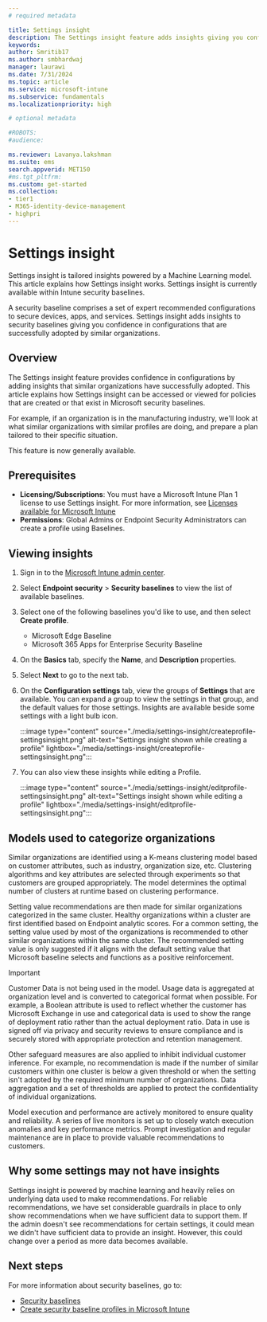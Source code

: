 ```yaml
---
# required metadata

title: Settings insight
description: The Settings insight feature adds insights giving you confidence in configurations that are successfully adopted by similar organizations.
keywords:
author: Smritib17
ms.author: smbhardwaj
manager: laurawi
ms.date: 7/31/2024
ms.topic: article
ms.service: microsoft-intune
ms.subservice: fundamentals
ms.localizationpriority: high

# optional metadata

#ROBOTS:
#audience:

ms.reviewer: Lavanya.lakshman
ms.suite: ems
search.appverid: MET150
#ms.tgt_pltfrm:
ms.custom: get-started
ms.collection:
- tier1
- M365-identity-device-management
- highpri
---
```


# Settings insight

Settings insight is tailored insights powered by a Machine Learning model. This article explains how Settings insight works. Settings insight is currently available within Intune security baselines.

A security baseline comprises a set of expert recommended configurations to secure devices, apps, and services. Settings insight adds insights to security baselines giving you confidence in configurations that are successfully adopted by similar organizations.

## Overview

The Settings insight feature provides confidence in configurations by adding insights that similar organizations have successfully adopted. This article explains how Settings insight can be accessed or viewed for policies that are created or that exist in Microsoft security baselines.

For example, if an organization is in the manufacturing industry, we'll look at what similar organizations with similar profiles are doing, and prepare a plan tailored to their specific situation.

This feature is now generally available.

## Prerequisites

- **Licensing/Subscriptions**: You must have a Microsoft Intune Plan 1 license to use Settings insight. For more information, see [Licenses available for Microsoft Intune](../fundamentals/licenses.md)
- **Permissions**: Global Admins or Endpoint Security Administrators can create a profile using Baselines.  

## Viewing insights

1. Sign in to the [Microsoft Intune admin center](https://go.microsoft.com/fwlink/?linkid=2109431).

2. Select **Endpoint security** > **Security baselines** to view the list of available baselines.

3. Select one of the following baselines you'd like to use, and then select **Create profile**.
    - Microsoft Edge Baseline
    - Microsoft 365 Apps for Enterprise Security Baseline

4. On the **Basics** tab, specify the **Name**, and **Description** properties.

5. Select **Next** to go to the next tab.

6. On the **Configuration settings** tab, view the groups of **Settings** that are available. You can expand a group to view the settings in that group, and the default values for those settings. Insights are available beside some settings with a light bulb icon.

    :::image type="content" source="./media/settings-insight/createprofile-settingsinsight.png" alt-text="Settings insight shown while creating a profile" lightbox="./media/settings-insight/createprofile-settingsinsight.png":::

7. You can also view these insights while editing a Profile.

    :::image type="content" source="./media/settings-insight/editprofile-settingsinsight.png" alt-text="Settings insight shown while editing a profile" lightbox="./media/settings-insight/editprofile-settingsinsight.png":::

## Models used to categorize organizations

Similar organizations are identified using a K-means clustering model based on customer attributes, such as industry, organization size, etc. Clustering algorithms and key attributes are selected through experiments so that customers are grouped appropriately. The model determines the optimal number of clusters at runtime based on clustering performance.

Setting value recommendations are then made for similar organizations categorized in the same cluster. Healthy organizations within a cluster are first identified based on Endpoint analytic scores. For a common setting, the setting value used by most of the organizations is recommended to other similar organizations within the same cluster. The recommended setting value is only suggested if it aligns with the default setting value that Microsoft baseline selects and functions as a positive reinforcement.

> [!IMPORTANT]
> Customer Data is not being used in the model. Usage data is aggregated at organization level and is converted to categorical format when possible.
> For example, a Boolean attribute is used to reflect whether the customer has Microsoft Exchange in use and categorical data is used to show the range of deployment ratio rather than the actual deployment ratio. Data in use is signed off via privacy and security reviews to ensure compliance and is securely stored with appropriate protection and retention management.

Other safeguard measures are also applied to inhibit individual customer inference. For example, no recommendation is made if the number of similar customers within one cluster is below a given threshold or when the setting isn't adopted by the required minimum number of organizations. Data aggregation and a set of thresholds are applied to protect the confidentiality of individual organizations.  

Model execution and performance are actively monitored to ensure quality and reliability. A series of live monitors is set up to closely watch execution anomalies and key performance metrics. Prompt investigation and regular maintenance are in place to provide valuable recommendations to customers.

## Why some settings may not have insights

Settings insight is powered by machine learning and heavily relies on underlying data used to make recommendations. For reliable recommendations, we have set considerable guardrails in place to only show recommendations when we have sufficient data to support them. If the admin doesn't see recommendations for certain settings, it could mean we didn't have sufficient data to provide an insight. However, this could change over a period as more data becomes available.  

## Next steps

For more information about security baselines, go to:

- [Security baselines](../protect/security-baselines.md)
- [Create security baseline profiles in Microsoft Intune](../protect/security-baselines-configure.md)
